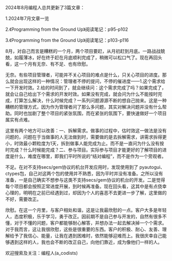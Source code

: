 2024年8月编程人总共更新了3篇文章：

1.2024年7月文章一览

2.《Programming from the Ground Up》阅读笔记：p95-p102

3.《Programming from the Ground Up》阅读笔记：p103-p116

8月，对自己而言是糟糕的一个月，两个项目要赶，从月初赶到月底。一路战战兢兢，如履薄冰，好在终于赶在月底顺利完成了，稍微可以松口气了。现在再回头看，这一个月有无奈、有不足、也有欣慰。

无奈。有些项目管理者，可能并不关心项目的难点是什么，只关心项目的进度。那么就会出现这样的一种情况：管理者不停的提问，不停的催进度——1.这个需求给一下开发时效。2.给的时间到了，就会继续问：这个需求完成了吗？如果完成了，就会让自己给出下个需求的开发时效。如果没有完成，就会问为什么不能按时完成，打算怎么解决，什么时候完成？一系列问题源源不断的想自己抛来。这是一种糟糕的管理方式，因为作为管理者问了那么多问题，其实对解决问题并没有什么帮助。同时也加剧了整个项目的紧张氛围，而在紧张的氛围下，要快速做好一个项目属实有点难。

这里有两个地方可以改善：一、拆解需求。做事的过程中，估时效这一做法是没有问题的，问题在于当做事的人无法做到时，需要做的是去拆解需求，讲需求拆得更小，时效最小颗粒度为1天，拆到做事人能完成为止。而不是一直问为什么没有按时完成？什么时候能完成？二、参与项目。实际参与项目才能更好的了解项目的进度是什么，难度在哪里，即我们平时所说的“结对编程”，而不是作为一个旁观者。

不足。在对不支持secs/gem协议的机台开发应用时，发现使用到了 pyautogui、ctypes包，自己对这两个包的使用并不熟悉，因为平时并没有准备。之所以没有准备，一是自己确实不想参与这类不支持secs/gem协议的机台的开发。二是觉得每个项目都会按照正常进度开展，到时候再准备。现在回头看，这其中是有点侥幸心理的，明明在之前已经遇到过，却因为个人的喜恶不去更进一步了解，这里做的不好，需要改正。

欣慰。在这一个月里，与客户相处和谐，这是让我最欣慰的一点。客户大多是年轻人，态度积极，乐于学习，勇于改正。因前期不是自己参与开发的，自然有很多不懂，对于不懂的问题，客户都能够耐心解答，并想办法一起去解决掉一个个需求。对于我而言，这让我很欣慰，这些是很重要的东西。客户的积极、耐心、友善、理解给予了我信心、能量，让我在遇到困难时，依然能够迎难而上。我很庆幸自己能够遇到这样的人，我也会不断的改正自己，向他们靠近，成为像他们一样的人。

欢迎搜索及关注：编程人(a_codists)

